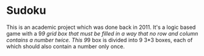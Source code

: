 # Sudoku
This is an academic project which was done back in 2011. It's a logic based game with a 9*9 grid box that must be filled in a way that no row and column contains a number twice. This 9*9 box is divided into 9 3*3 boxes, each of which should also contain a number only once.
